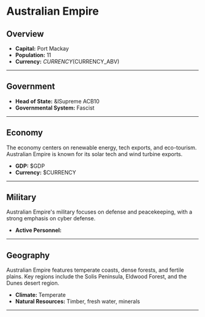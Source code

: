 # Australian Empire

## Overview

- **Capital:** Port Mackay
- **Population:** 11
- **Currency:** $CURRENCY ($CURRENCY_ABV)

---

## Government

- **Head of State:** &lSupreme ACB10
- **Governmental System:** Fascist

---

## Economy
The economy centers on renewable energy, tech exports, and eco-tourism. Australian Empire is known for its solar tech and wind turbine exports.

- **GDP:** $GDP
- **Currency:** $CURRENCY

---

## Military
Australian Empire's military focuses on defense and peacekeeping, with a strong emphasis on cyber defense.

- **Active Personnel:** 

---

## Geography
Australian Empire features temperate coasts, dense forests, and fertile plains. Key regions include the Solis Peninsula, Eldwood Forest, and the Dunes desert region.

- **Climate:** Temperate
- **Natural Resources:** Timber, fresh water, minerals

---